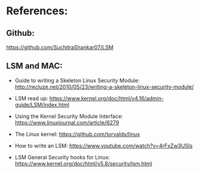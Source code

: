 # References:

## Github:
https://github.com/SuchitraShankar07/LSM

## LSM and MAC:

- Guide to writing a Skeleton Linux Security Module: http://recluze.net/2010/05/23/writing-a-skeleton-linux-security-module/

- LSM read up: https://www.kernel.org/doc/html/v4.16/admin-guide/LSM/index.html

- Using the Kernel Security Module Interface: https://www.linuxjournal.com/article/6279

- The Linux kernel: https://github.com/torvalds/linux

- How to write an LSM: https://www.youtube.com/watch?v=4rFxZw3USIs

- LSM General Security hooks for Linux: https://www.kernel.org/doc/html/v5.8/security/lsm.html